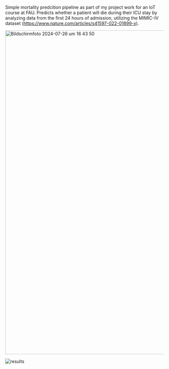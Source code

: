 Simple mortality predcition pipeline as part of my project work for an IoT course at FAU. 
Predicts whether a patient will die during their ICU stay by analyzing data from the first 24 hours of admission, utilizing the MIMIC-IV dataset (https://www.nature.com/articles/s41597-022-01899-x).


<img width="1028" alt="Bildschirmfoto 2024-07-26 um 16 43 50" src="https://github.com/user-attachments/assets/fc741e1f-c4b9-415b-8d90-f5fec8ca505f">

![results](https://github.com/user-attachments/assets/7ed10c0f-01dd-4868-a03c-862a0ec17e29)


